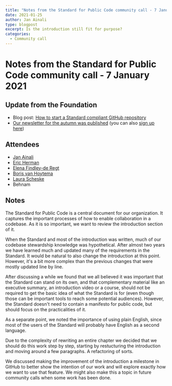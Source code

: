 ```yaml
---
title: "Notes from the Standard for Public Code community call - 7 January 2021"
date: 2021-01-25
author: Jan Ainali
type: blogpost
excerpt: Is the introduction still fit for purpose?
categories:
  - Community call
---
```


# Notes from the Standard for Public Code community call - 7 January 2021

## Update from the Foundation

* Blog post: [How to start a Standard compliant GitHub repository](https://blog.publiccode.net/news/2020/12/09/how-to-start-a-standard-compliant-repository.html)
* [Our newsletter for the autumn was published](https://blog.publiccode.net/news/2020/12/02/autumn-2020-newsletter.html) (you can also [sign up here](https://odoo.publiccode.net/survey/start/594b9243-c7e5-4bc1-8714-35137c971842))

## Attendees

* [Jan Ainali](https://publiccode.net/team/jan-ainali.html)
* [Eric Herman](https://publiccode.net/team/eric-herman.html)
* [Elena Findley-de Regt](https://publiccode.net/team/elena-findley-de-regt.html)
* [Boris van Hoytema](https://publiccode.net/team/boris-van-hoytema.html)
* [Laura Scheske](https://web.archive.org/web/20210225183245/https://publiccode.net/who-we-are/team/laura-scheske.html)
* Behnam

## Notes

The Standard for Public Code is a central document for our organization. It captures the important processes of how to enable collaboration in a codebase. As it is so important, we want to review the introduction section of it.

When the Standard and most of the introduction was written, much of our codebase stewardship knowledge was hypothetical. After almost two years we have learned much and updated many of the requirements in the Standard. It would be natural to also change the introduction at this point. However, it's a bit more complex than the previous changes that were mostly updated line by line.

After discussing a while we found that we all believed it was important that the Standard can stand on its own, and that complementary material like an executive summary, an introduction video or a course, should not be required to get the basic idea of what the Standard is for (even though those can be important tools to reach some potential audiences). However, the Standard doesn't need to contain a manifesto for public code, but should focus on the practicalities of it.

As a separate point, we noted the importance of using plain English, since most of the users of the Standard will probably have English as a second language.

Due to the complexity of rewriting an entire chapter we decided that we should do this work step by step, starting by restucturing the introduction and moving around a few paragraphs. A refactoring of sorts.

We discussed making the improvement of the introduction a milestone in GitHub to better show the intention of our work and will explore exactly how we want to use that feature. We might also make this a topic in future community calls when some work has been done.

